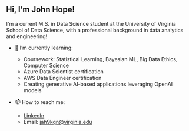 ## Hi, I’m John Hope!
I'm a current M.S. in Data Science student at the University of Virginia School of Data Science, with a professional background in data analytics and engineering!

- 🌱 I’m currently learning:
    - Coursework: Statistical Learning, Bayesian ML, Big Data Ethics, Computer Science
    - Azure Data Scientist certification
    - AWS Data Engineer certification
    - Creating generative AI-based applications leveraging OpenAI models
      
- 📫 How to reach me:
    - [LinkedIn](https://www.linkedin.com/in/john-hope-22903/)
    - Email: jah9kqn@virginia.edu 
